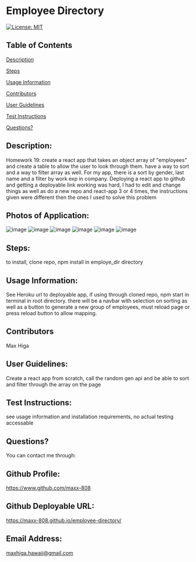 # Employee Directory

[![License: MIT](https://img.shields.io/badge/License-MIT-yellow.svg)](https://opensource.org/licenses/MIT)

## Table of Contents

[Description](#description)

[Steps](#steps)

[Usage Information](#usage-information)

[Contributors](#contributors)

[User Guidelines](#user-guidelines)

[Test Instructions](#test-instructions)

[Questions?](#questions?)

<a name="description"></a>

## Description:

Homework 19: create a react app that takes an object array of "employees" and create a table to allow the user to look through them. have a way to sort and a way to filter array as well. For my app, there is a sort by gender, last name and a filter by work exp in company. Deploying a react app to github and getting a deployable link working was hard, I had to edit and change things as well as do a new repo and react-app 3 or 4 times, the instructions given were different then the ones I used to solve this problem

## Photos of Application:
![image](https://user-images.githubusercontent.com/69176601/109900243-232d0600-7c3b-11eb-9c18-51b93ef07377.png)
![image](https://user-images.githubusercontent.com/69176601/109900275-3213b880-7c3b-11eb-9d9b-31932c3201bd.png)
![image](https://user-images.githubusercontent.com/69176601/109900299-3a6bf380-7c3b-11eb-947d-70ab0540b7cc.png)
![image](https://user-images.githubusercontent.com/69176601/109900313-40fa6b00-7c3b-11eb-9504-3b91e74f5336.png)
![image](https://user-images.githubusercontent.com/69176601/109900334-4788e280-7c3b-11eb-9976-07be73026d37.png)
![image](https://user-images.githubusercontent.com/69176601/109900346-4eaff080-7c3b-11eb-8144-55851d5dd228.png)

<a name="steps"></a>

## Steps:

to install, clone repo, npm install in employe_dir directory

<a name="usage-information"></a>

## Usage Information:

See Heroku url to deployable app, if using through cloned repo, npm start in terminal in root directory. there will be a navbar with selection on sorting as well as a button to generate a new group of employees, must reload page or press reload button to allow mapping.

<a name="contributors"></a>

## Contributors

Max Higa

<a name="user-guidelines"></a>

## User Guidelines:

Create a react app from scratch, call the random gen api and be able to sort and filter through the array on the page

<a name="test-instrucions"></a>

## Test Instructions:

see usage information and installation requirements, no actual testing accessable

<a name="questions?"></a>

## Questions?

You can contact me through:

## Github Profile:

https://www.github.com/maxx-808

## Github Deployable URL:

https://maxx-808.github.io/employee-directory/

## Email Address:

maxhiga.hawaii@gmail.com
